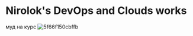 # Nirolok's DevOps and Clouds works
муд на курс
![5f66f150cbffb](https://github.com/user-attachments/assets/9a0cf074-05eb-4129-85b4-e2044622148a)

